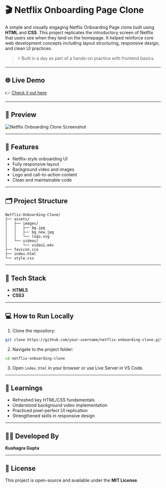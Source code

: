 # 🎬 Netflix Onboarding Page Clone

A simple and visually engaging Netflix Onboarding Page clone built using **HTML** and **CSS**. This project replicates the introductory screen of Netflix that users see when they land on the homepage. It helped reinforce core web development concepts including layout structuring, responsive design, and clean UI practices.

> ⚡ Built in a day as part of a hands-on practice with frontend basics.

---

## 🌐 Live Demo

👉 [Check it out here](https://onboarding-clone-netflics.netlify.app/)

---

## 📸 Preview

![Netflix Onboarding Clone Screenshot](https://media.licdn.com/dms/image/v2/D562DAQH0cZJ08sUfYg/profile-treasury-image-shrink_800_800/B56Zdpi39yHUAY-/0/1749822449589?e=1750863600&v=beta&t=07g5bpWcp1yNfAww5R80lI29Kg18lirN42sSZPxvZ9U)

---

## 🔧 Features

* Netflix-style onboarding UI
* Fully responsive layout
* Background video and images
* Logo and call-to-action content
* Clean and maintainable code

---

## 🗂️ Project Structure

```
Netflix-Onboarding-Clone/
├── assets/
│   ├── images/
│   │   ├── bg.jpg
│   │   ├── bg_new.jpg
│   │   └── logo.svg
│   └── videos/
│       └── video1.m4v
├── favicon.ico
├── index.html
└── style.css
```

---

## 🚀 Tech Stack

* **HTML5**
* **CSS3**

---

## 💻 How to Run Locally

1. Clone the repository:

```bash
git clone https://github.com/your-username/netflix-onboarding-clone.git
```

2. Navigate to the project folder:

```bash
cd netflix-onboarding-clone
```

3. Open `index.html` in your browser or use Live Server in VS Code.

---

## 🧐 Learnings

* Refreshed key HTML/CSS fundamentals
* Understood background video implementation
* Practiced pixel-perfect UI replication
* Strengthened skills in responsive design

---

## 👨‍💼 Developed By

**Kushagra Gupta**

---

## 📄 License

This project is open-source and available under the **MIT License**.
